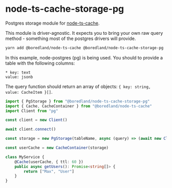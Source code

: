 # node-ts-cache-storage-pg

Postgres storage module for [node-ts-cache](https://www.npmjs.com/package/node-ts-cache).

This module is driver-agnostic. It expects you to bring your own raw query method - something most of the postgres drivers will provide.

```bash
yarn add @boredland/node-ts-cache @boredland/node-ts-cache-storage-pg
```

In this example, node-postgres (pg) is being used.
You should to provide a table with the following columns:

```kv
* key: text
value: jsonb
```

The query function should return an array of objects: `{ key: string, value: CacheItem }[]`.

```ts
import { PgStorage } from "@boredland/node-ts-cache-storage-pg"
import { Cache, CacheContainer } from "@boredland/node-ts-cache"
import Client from "pg"

const client = new Client()

await client.connect()

const storage = new PgStorage(tableName, async (query) => (await new Client().query(query)).rows)

const userCache = new CacheContainer(storage)

class MyService {
    @Cache(userCache, { ttl: 60 })
    public async getUsers(): Promise<string[]> {
        return ["Max", "User"]
    }
}
```
